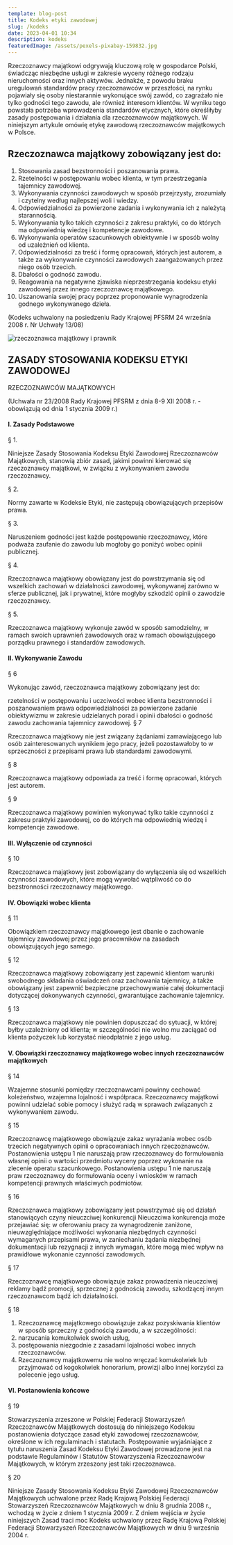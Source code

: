 ```yaml
---
template: blog-post
title: Kodeks etyki zawodowej
slug: /kodeks
date: 2023-04-01 10:34
description: kodeks
featuredImage: /assets/pexels-pixabay-159832.jpg
---
```

Rzeczoznawcy majątkowi odgrywają kluczową rolę w gospodarce Polski, świadcząc niezbędne usługi w zakresie wyceny różnego rodzaju nieruchomości oraz innych aktywów. Jednakże, z powodu braku uregulowań standardów pracy rzeczoznawców w przeszłości, na rynku pojawiały się osoby niestarannie wykonujące swój zawód, co zagrażało nie tylko godności tego zawodu, ale również interesom klientów. W wyniku tego powstała potrzeba wprowadzenia standardów etycznych, które określiłyby zasady postępowania i działania dla rzeczoznawców majątkowych. W niniejszym artykule omówię etykę zawodową rzeczoznawców majątkowych w Polsce.

## Rzeczoznawca majątkowy zobowiązany jest do:

1. Stosowania zasad bezstronności i poszanowania prawa.
2. Rzetelności w postępowaniu wobec klienta, w tym przestrzegania tajemnicy zawodowej.
3. Wykonywania czynności zawodowych w sposób przejrzysty, zrozumiały i czytelny według najlepszej woli i wiedzy.
4. Odpowiedzialności za powierzone zadania i wykonywania ich z należytą starannością.
5. Wykonywania tylko takich czynności z zakresu praktyki, co do których ma odpowiednią wiedzę i kompetencje zawodowe.
6. Wykonywania operatów szacunkowych obiektywnie i w sposób wolny od uzależnień od klienta.
7. Odpowiedzialności za treść i formę opracowań, których jest autorem, a także za wykonywanie czynności zawodowych zaangażowanych przez niego osób trzecich.
8. Dbałości o godność zawodu.
9. Reagowania na negatywne zjawiska nieprzestrzegania kodeksu etyki zawodowej przez innego rzeczoznawcę majątkowego.
10. Uszanowania swojej pracy poprzez proponowanie wynagrodzenia godnego wykonywanego dzieła.

(Kodeks uchwalony na posiedzeniu Rady Krajowej PFSRM 24 września 2008 r. Nr Uchwały 13/08)

![rzeczoznawca majątkowy i prawnik](/assets/10d9e808-0444-45ff-bb3a-1cc0af06907c.jpg "rzeczoznawca majątkowy i prawnik")

## ZASADY STOSOWANIA KODEKSU ETYKI ZAWODOWEJ

 RZECZOZNAWCÓW MAJĄTKOWYCH

(Uchwała nr 23/2008 Rady Krajowej PFSRM z dnia 8-9  XII 2008 r.  -  obowiązują od dnia 1 stycznia 2009 r.)

#### I. Zasady Podstawowe

§ 1.

Niniejsze Zasady Stosowania Kodeksu Etyki Zawodowej Rzeczoznawców Majątkowych, stanowią zbiór zasad, jakimi powinni kierować się rzeczoznawcy majątkowi, w związku z wykonywaniem zawodu rzeczoznawcy.

§ 2.

Normy zawarte w Kodeksie Etyki, nie zastępują obowiązujących przepisów prawa.

§ 3.

Naruszeniem godności jest każde postępowanie rzeczoznawcy, które podważa zaufanie do zawodu lub mogłoby go poniżyć wobec opinii publicznej.

§ 4.

Rzeczoznawca majątkowy obowiązany jest do powstrzymania się od wszelkich zachowań w działalności zawodowej, wykonywanej zarówno w sferze publicznej, jak i prywatnej, które mogłyby szkodzić opinii o zawodzie rzeczoznawcy.

§ 5.

Rzeczoznawca majątkowy wykonuje zawód w sposób samodzielny, w ramach swoich uprawnień zawodowych oraz w ramach obowiązującego porządku prawnego i standardów zawodowych.

#### II. Wykonywanie Zawodu

§ 6

Wykonując zawód, rzeczoznawca majątkowy zobowiązany jest do:

rzetelności w postępowaniu i uczciwości wobec klienta
bezstronności i poszanowaniem prawa
odpowiedzialności za powierzone zadanie
obiektywizmu w zakresie udzielanych porad i opinii
dbałości o godność zawodu
zachowania tajemnicy zawodowej.
§ 7

Rzeczoznawca majątkowy nie jest związany żądaniami zamawiającego lub osób zainteresowanych wynikiem jego pracy, jeżeli pozostawałoby to w sprzeczności z przepisami prawa lub standardami zawodowymi.

§ 8

Rzeczoznawca majątkowy odpowiada za treść i formę opracowań, których jest autorem.

§ 9

Rzeczoznawca majątkowy powinien wykonywać tylko takie czynności z zakresu praktyki zawodowej, co do których ma odpowiednią wiedzę i kompetencje zawodowe.

#### III. Wyłączenie od czynności

 § 10

Rzeczoznawca majątkowy jest zobowiązany do wyłączenia się od wszelkich czynności zawodowych, które mogą wywołać wątpliwość co do bezstronności rzeczoznawcy majątkowego.

#### IV. Obowiązki wobec klienta

§ 11

Obowiązkiem rzeczoznawcy majątkowego jest dbanie o zachowanie tajemnicy zawodowej przez jego pracowników na zasadach obowiązujących jego samego.

§ 12

Rzeczoznawca majątkowy zobowiązany jest zapewnić klientom warunki swobodnego składania oświadczeń oraz zachowania tajemnicy, a także obowiązany jest zapewnić bezpieczne przechowywanie całej dokumentacji dotyczącej dokonywanych czynności, gwarantujące zachowanie tajemnicy.

§ 13

Rzeczoznawca majątkowy nie powinien dopuszczać do sytuacji, w której byłby uzależniony od klienta; w szczególności nie wolno mu zaciągać od klienta pożyczek lub korzystać nieodpłatnie z jego usług.

#### V. Obowiązki rzeczoznawcy majątkowego wobec innych rzeczoznawców majątkowych

§ 14

Wzajemne stosunki pomiędzy rzeczoznawcami powinny cechować koleżeństwo, wzajemna lojalność i współpraca. Rzeczoznawcy majątkowi powinni udzielać sobie pomocy i służyć radą w sprawach związanych z wykonywaniem zawodu.


§ 15

Rzeczoznawcę majątkowego obowiązuje zakaz wyrażania wobec osób trzecich negatywnych opinii o opracowaniach innych rzeczoznawców.
Postanowienia ustępu 1 nie naruszają praw rzeczoznawcy do formułowania własnej opinii o wartości przedmiotu wyceny poprzez wykonanie na zlecenie operatu szacunkowego.
Postanowienia ustępu 1 nie naruszają praw rzeczoznawcy do formułowania oceny i wniosków w ramach kompetencji prawnych właściwych podmiotów.


§ 16

Rzeczoznawca majątkowy zobowiązany jest powstrzymać się od działań stanowiących czyny nieuczciwej konkurencji
Nieuczciwa konkurencja może przejawiać się:
w oferowaniu pracy za wynagrodzenie zaniżone, nieuwzględniające możliwości wykonania niezbędnych czynności wymaganych przepisami prawa,
w zaniechaniu żądania niezbędnej dokumentacji lub rezygnacji z innych wymagań, które mogą mieć wpływ na prawidłowe wykonanie czynności zawodowych.


§ 17

Rzeczoznawcę majątkowego obowiązuje zakaz prowadzenia nieuczciwej reklamy bądź promocji, sprzecznej z godnością zawodu, szkodzącej innym rzeczoznawcom bądź ich działalności.

§ 18

1. Rzeczoznawcę majątkowego obowiązuje zakaz pozyskiwania klientów w sposób sprzeczny z godnością zawodu, a w szczególności:
2. narzucania komukolwiek swoich usług,
3. postępowania niezgodnie z zasadami lojalności wobec innych rzeczoznawców.
4. Rzeczoznawcy majątkowemu nie wolno wręczać komukolwiek lub przyjmować od kogokolwiek honorarium, prowizji albo innej korzyści za polecenie jego usług.

#### VI. Postanowienia końcowe

§ 19

Stowarzyszenia zrzeszone w Polskiej Federacji Stowarzyszeń Rzeczoznawców Majątkowych dostosują do niniejszego Kodeksu postanowienia dotyczące zasad etyki zawodowej rzeczoznawców, określone w ich regulaminach i statutach.
Postępowanie wyjaśniające z tytułu naruszenia Zasad Kodeksu Etyki Zawodowej prowadzone jest na podstawie Regulaminów i Statutów Stowarzyszenia Rzeczoznawców Majątkowych, w którym zrzeszony jest taki rzeczoznawca.


§ 20

Niniejsze Zasady Stosowania Kodeksu Etyki Zawodowej Rzeczoznawców Majątkowych uchwalone przez Radę Krajową Polskiej Federacji Stowarzyszeń Rzeczoznawców Majątkowych w dniu 8 grudnia 2008 r., wchodzą w życie z dniem 1 stycznia 2009 r.
Z dniem wejścia w życie niniejszych Zasad traci moc Kodeks uchwalony przez Radę Krajową Polskiej Federacji Stowarzyszeń Rzeczoznawców Majątkowych w dniu 9 września 2004 r.